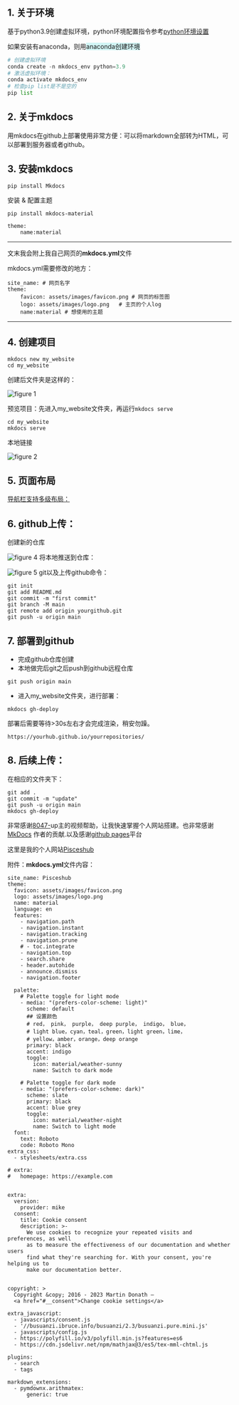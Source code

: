 ## 1. 关于环境
基于python3.9创建虚拟环境，python环境配置指令参考[python环境设置](../003_Python/python环境设置.md)  

如果安装有anaconda，则用<span style="background:rgba(173, 239, 239, 0.55)">anaconda创建环境</span>

```python
# 创建虚拟环境
conda create -n mkdocs_env python=3.9
# 激活虚拟环境：
conda activate mkdocs_env
# 检查pip list是不是空的
pip list
```

## 2. 关于mkdocs

用mkdocs在github上部署使用非常方便：可以将markdown全部转为HTML，可以部署到服务器或者github。

## 3. 安装mkdocs

```
pip install Mkdocs
```

安装 & 配置主题

```
pip install mkdocs-material
```

```
theme:
	name:material
```

--- 

文末我会附上我自己网页的**mkdocs.yml**文件

mkdocs.yml需要修改的地方：
```
site_name: # 网页名字
theme:
	favicon: assets/images/favicon.png # 网页的标签图
	logo: assets/images/logo.png   # 主页的个人log
	name:material # 想使用的主题
```

---

## 4. 创建项目

```
mkdocs new my_website
cd my_website
```

创建后文件夹是这样的：

![figure 1](images/image.png)

预览项目：先进入my_website文件夹，再运行`mkdocs serve`

```
cd my_website
mkdocs serve
```
本地链接  

![figure 2](images/image1.png)
## 5. 页面布局

[导航栏支持多级布局：](https://mkdocs-like-code.readthedocs.io/zh_CN/latest/MkDocs-advanced-operations/theme-configuration/)


## 6. github上传：


创建新的仓库 

![figure 4](images/image2.png)
将本地推送到仓库：


![figure 5](images/image3.png)
git以及上传github命令：
```
git init
git add README.md
git commit -m "first commit"
git branch -M main
git remote add origin yourgithub.git
git push -u origin main
```

## 7. 部署到github

- 完成github仓库创建
- 本地做完后git之后push到github远程仓库
```
git push origin main
```
- 进入my_website文件夹，进行部署：
```
mkdocs gh-deploy
```
部署后需要等待>30s左右才会完成渲染，稍安勿躁。
```
https://yourhub.github.io/yourrepositories/
```
## 8. 后续上传：

在相应的文件夹下：

```
git add .
git commit -m "update"
git push -u origin main
mkdocs gh-deploy
```

非常感谢[8047-](https://www.bilibili.com/video/BV1FB4y1n7Gf/?spm_id_from=333.880.my_history.page.click&vd_source=f6b887c95aa7969fce3d0ed6ca6f2232)up主的视频帮助，让我快速掌握个人网站搭建。也非常感谢[MkDocs](https://www.mkdocs.org/) 作者的贡献.以及感谢[github pages](https://pages.github.com/)平台

这里是我的个人网站[Pisceshub](https://Pisceshub.github.io/My_website/)


附件：**mkdocs.yml**文件内容：

```
site_name: Pisceshub
theme:
  favicon: assets/images/favicon.png
  logo: assets/images/logo.png
  name: material
  language: en
  features:
    - navigation.path
    - navigation.instant
    - navigation.tracking
    - navigation.prune
    # - toc.integrate
    - navigation.top
    - search.share
    - header.autohide
    - announce.dismiss
    - navigation.footer

  palette:
    # Palette toggle for light mode
    - media: "(prefers-color-scheme: light)"
      scheme: default
      ## 设置颜色
      # red， pink， purple， deep purple， indigo， blue， 
      # light blue，cyan，teal，green，light green，lime，
      # yellow，amber，orange，deep orange
      primary: black  
      accent: indigo
      toggle:
        icon: material/weather-sunny
        name: Switch to dark mode

    # Palette toggle for dark mode
    - media: "(prefers-color-scheme: dark)"
      scheme: slate
      primary: black
      accent: blue grey
      toggle:
        icon: material/weather-night
        name: Switch to light mode
  font:
    text: Roboto
    code: Roboto Mono
extra_css:
  - stylesheets/extra.css

# extra:
#   homepage: https://example.com


extra:
  version:
    provider: mike
  consent:
    title: Cookie consent
    description: >- 
      We use cookies to recognize your repeated visits and preferences, as well
      as to measure the effectiveness of our documentation and whether users
      find what they're searching for. With your consent, you're helping us to
      make our documentation better.


copyright: >
  Copyright &copy; 2016 - 2023 Martin Donath –
  <a href="#__consent">Change cookie settings</a>

extra_javascript:
  - javascripts/consent.js
  - '//busuanzi.ibruce.info/busuanzi/2.3/busuanzi.pure.mini.js'
  - javascripts/config.js
  - https://polyfill.io/v3/polyfill.min.js?features=es6
  - https://cdn.jsdelivr.net/npm/mathjax@3/es5/tex-mml-chtml.js

plugins:
  - search
  - tags

markdown_extensions:
  - pymdownx.arithmatex:
      generic: true

```